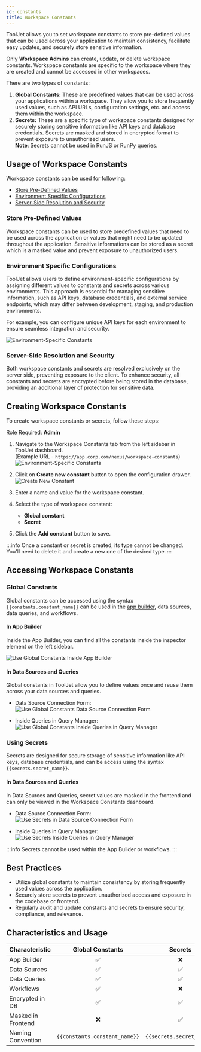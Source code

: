 ```yaml
---
id: constants
title: Workspace Constants
---
```


ToolJet allows you to set workspace constants to store pre-defined values that can be used across your application to maintain consistency, facilitate easy updates, and securely store sensitive information.

Only **Workspace Admins** can create, update, or delete workspace constants. Workspace constants are specific to the workspace where they are created and cannot be accessed in other workspaces.

There are two types of constants:
1. **Global Constants:** These are predefined values that can be used across your applications within a workspace. They allow you to store frequently used values, such as API URLs, configuration settings, etc. and access them within the workspace.
2. **Secrets:** These are a specific type of workspace constants designed for securely storing sensitive information like API keys and database credentials. Secrets are masked and stored in encrypted format to prevent exposure to unauthorized users. <br/>
        **Note**: Secrets cannot be used in RunJS or RunPy queries.

## Usage of Workspace Constants

Workspace constants can be used for following:
- [Store Pre-Defined Values](#store-pre-defined-values)
- [Environment Specific Configurations](#environment-specific-configurations)
- [Server-Side Resolution and Security](#server-side-resolution-and-security)

### Store Pre-Defined Values

Workspace constants can be used to store predefined values that need to be used across the application or values that might need to be updated throughout the application. Sensitive informations can be stored as a secret which is a masked value and prevent exposure to unauthorized users.

### Environment Specific Configurations

ToolJet allows users to define environment-specific configurations by assigning different values to constants and secrets across various environments. This approach is essential for managing sensitive information, such as API keys, database credentials, and external service endpoints, which may differ between development, staging, and production environments. 

For example, you can configure unique API keys for each environment to ensure seamless integration and security.

<img className="screenshot-full" src="/img/security/constants/constants-secret/env-specific-const-v2.png" alt="Environment-Specific Constants"/>

### Server-Side Resolution and Security

Both workspace constants and secrets are resolved exclusively on the server side, preventing exposure to the client. To enhance security, all constants and secrets are encrypted before being stored in the database, providing an additional layer of protection for sensitive data.

## Creating Workspace Constants

To create workspace constants or secrets, follow these steps:

Role Required: **Admin**

1. Navigate to the Workspace Constants tab from the left sidebar in ToolJet dashboard. <br/>
    (Example URL - `https://app.corp.com/nexus/workspace-constants`)
    <img className="screenshot-full" src="/img/security/constants/constants-secret/dashboard.png" alt="Environment-Specific Constants"/>

2. Click on **Create new constant** button to open the configuration drawer.
    <img className="screenshot-full" src="/img/security/constants/constants-secret/create-new-v2.png" alt="Create New Constant"/>

3. Enter a name and value for the workspace constant.

4. Select the type of workspace constant:
    - **Global constant**
    - **Secret**

5. Click the **Add constant** button to save.

:::info
Once a constant or secret is created, its type cannot be changed. You'll need to delete it and create a new one of the desired type.
:::

## Accessing Workspace Constants

### Global Constants

Global constants can be accessed using the syntax `{{constants.constant_name}}` can be used in the [app builder](#in-app-builder), data sources, data queries, and workflows.

#### In App Builder

Inside the App Builder, you can find all the constants inside the inspector element on the left sidebar.

<img className="screenshot-full" src="/img/security/constants/constants-secret/global-const-app.png" alt="Use Global Constants Inside App Builder"/>

#### In Data Sources and Queries

Global constants in ToolJet allow you to define values once and reuse them across your data sources and queries.

- Data Source Connection Form:
    <img className="screenshot-full" src="/img/security/constants/constants-secret/golbal-constants-data-source-connection-v2.png" alt="Use Global Constants Data Source Connection Form"/>

- Inside Queries in Query Manager:
    <img className="screenshot-full" src="/img/security/constants/constants-secret/global-constants-queries.png" alt="Use Global Constants Inside Queries in Query Manager"/>

### Using Secrets

Secrets are designed for secure storage of sensitive information like API keys, database credentials, and can be access using the syntax `{{secrets.secret_name}}`.

#### In Data Sources and Queries

In Data Sources and Queries, secret values are masked in the frontend and can only be viewed in the Workspace Constants dashboard.

- Data Source Connection Form:
    <img className="screenshot-full" src="/img/security/constants/constants-secret/secrets-data-source-connection-v2.png" alt="Use Secrets in Data Source Connection Form"/>

- Inside Queries in Query Manager:
    <img className="screenshot-full" src="/img/security/constants/constants-secret/secrets-queries.png" alt="Use Secrets Inside Queries in Query Manager"/>

:::info
Secrets cannot be used within the App Builder or workflows.
:::

## Best Practices

- Utilize global constants to maintain consistency by storing frequently used values across the application.
- Securely store secrets to prevent unauthorized access and exposure in the codebase or frontend.
- Regularly audit and update constants and secrets to ensure security, compliance, and relevance.

## Characteristics and Usage

|   Characteristic   |       Global Constants        |         Secrets           |
|--------------------|:-----------------------------:|:-------------------------:|
| App Builder        |             ✅                |           ❌              |
| Data Sources       |             ✅                |           ✅              |
| Data Queries       |             ✅                |           ✅              |
| Workflows          |             ✅                |           ❌              |
| Encrypted in DB    |             ✅                |           ✅              |
| Masked in Frontend |             ❌                |           ✅              |
| Naming Convention  | `{{constants.constant_name}}` | `{{secrets.secret_name}}` |
